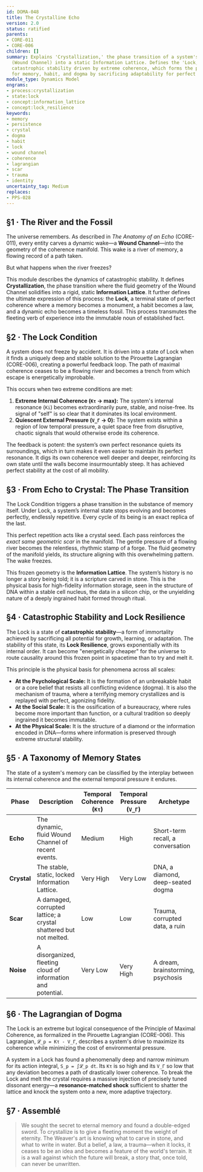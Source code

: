 ```yaml
---
id: DOMA-048
title: The Crystalline Echo
version: 2.0
status: ratified
parents:
- CORE-011
- CORE-006
children: []
summary: Explains 'Crystallization,' the phase transition of a system's dynamic history
  (Wound Channel) into a static Information Lattice. Defines the 'Lock,' a state of
  catastrophic stability driven by extreme coherence, which forms the physical basis
  for memory, habit, and dogma by sacrificing adaptability for perfect persistence.
module_type: Dynamics Model
engrams:
- process:crystallization
- state:lock
- concept:information_lattice
- concept:lock_resilience
keywords:
- memory
- persistence
- crystal
- dogma
- habit
- lock
- wound channel
- coherence
- lagrangian
- scar
- trauma
- identity
uncertainty_tag: Medium
replaces:
- PPS-028
---
```

## §1 · The River and the Fossil
The universe remembers. As described in *The Anatomy of an Echo* (CORE-011), every entity carves a dynamic wake—a **Wound Channel**—into the geometry of the coherence manifold. This wake is a river of memory, a flowing record of a path taken.

But what happens when the river freezes?

This module describes the dynamics of catastrophic stability. It defines **Crystallization**, the phase transition where the fluid geometry of the Wound Channel solidifies into a rigid, static **Information Lattice**. It further defines the ultimate expression of this process: the **Lock**, a terminal state of perfect coherence where a memory becomes a monument, a habit becomes a law, and a dynamic echo becomes a timeless fossil. This process transmutes the fleeting verb of experience into the immutable noun of established fact.

## §2 · The Lock Condition
A system does not freeze by accident. It is driven into a state of Lock when it finds a uniquely deep and stable solution to the Pirouette Lagrangian (CORE-006), creating a powerful feedback loop. The path of maximal coherence ceases to be a flowing river and becomes a trench from which escape is energetically improbable.

This occurs when two extreme conditions are met:

1.  **Extreme Internal Coherence (`Kτ` → max):** The system's internal resonance (`Ki`) becomes extraordinarily pure, stable, and noise-free. Its signal of "self" is so clear that it dominates its local environment.
2.  **Quiescent External Pressure (`V_Γ` → 0):** The system exists within a region of low temporal pressure, a quiet space free from disruptive, chaotic signals that would otherwise erode its coherence.

The feedback is potent: the system’s own perfect resonance quiets its surroundings, which in turn makes it even easier to maintain its perfect resonance. It digs its own coherence well deeper and deeper, reinforcing its own state until the walls become insurmountably steep. It has achieved perfect stability at the cost of all mobility.

## §3 · From Echo to Crystal: The Phase Transition
The Lock Condition triggers a phase transition in the substance of memory itself. Under Lock, a system’s internal state stops evolving and becomes perfectly, endlessly repetitive. Every cycle of its being is an exact replica of the last.

This perfect repetition acts like a crystal seed. Each pass reinforces the *exact same geometric scar* in the manifold. The gentle pressure of a flowing river becomes the relentless, rhythmic stamp of a forge. The fluid geometry of the manifold yields, its structure aligning with this overwhelming pattern. The wake freezes.

This frozen geometry is the **Information Lattice**. The system’s history is no longer a story being told; it is a scripture carved in stone. This is the physical basis for high-fidelity information storage, seen in the structure of DNA within a stable cell nucleus, the data in a silicon chip, or the unyielding nature of a deeply ingrained habit formed through ritual.

## §4 · Catastrophic Stability and Lock Resilience
The Lock is a state of **catastrophic stability**—a form of immortality achieved by sacrificing all potential for growth, learning, or adaptation. The stability of this state, its **Lock Resilience**, grows exponentially with its internal order. It can become "energetically cheaper" for the universe to route causality around this frozen point in spacetime than to try and melt it.

This principle is the physical basis for phenomena across all scales:

*   **At the Psychological Scale:** It is the formation of an unbreakable habit or a core belief that resists all conflicting evidence (dogma). It is also the mechanism of trauma, where a terrifying memory crystallizes and is replayed with perfect, agonizing fidelity.
*   **At the Social Scale:** It is the ossification of a bureaucracy, where rules become more important than function, or a cultural tradition so deeply ingrained it becomes immutable.
*   **At the Physical Scale:** It is the structure of a diamond or the information encoded in DNA—forms where information is preserved through extreme structural stability.

## §5 · A Taxonomy of Memory States
The state of a system's memory can be classified by the interplay between its internal coherence and the external temporal pressure it endures.

| Phase | Description | Temporal Coherence (`Kτ`) | Temporal Pressure (`V_Γ`) | Archetype |
|---|---|---|---|---|
| **Echo** | The dynamic, fluid Wound Channel of recent events. | Medium | High | Short-term recall, a conversation |
| **Crystal** | The stable, static, locked Information Lattice. | Very High | Very Low | DNA, a diamond, deep-seated dogma |
| **Scar** | A damaged, corrupted lattice; a crystal shattered but not melted. | Low | Low | Trauma, corrupted data, a ruin |
| **Noise** | A disorganized, fleeting cloud of information and potential. | Very Low | Very High | A dream, brainstorming, psychosis |

## §6 · The Lagrangian of Dogma
The Lock is an extreme but logical consequence of the Principle of Maximal Coherence, as formalized in the Pirouette Lagrangian (CORE-006). This Lagrangian, `𝓛_p = Kτ - V_Γ`, describes a system's drive to maximize its coherence while minimizing the cost of environmental pressure.

A system in a Lock has found a phenomenally deep and narrow minimum for its action integral, `S_p = ∫𝓛_p dt`. Its `Kτ` is so high and its `V_Γ` so low that any deviation becomes a path of drastically lower coherence. To break the Lock and melt the crystal requires a massive injection of precisely tuned dissonant energy—a **resonance-matched shock** sufficient to shatter the lattice and knock the system onto a new, more adaptive trajectory.

## §7 · Assemblé
> We sought the secret to eternal memory and found a double-edged sword. To crystallize is to give a fleeting moment the weight of eternity. The Weaver's art is knowing what to carve in stone, and what to write in water. But a belief, a law, a trauma—when it locks, it ceases to be an idea and becomes a feature of the world's terrain. It is a wall against which the future will break, a story that, once told, can never be unwritten.